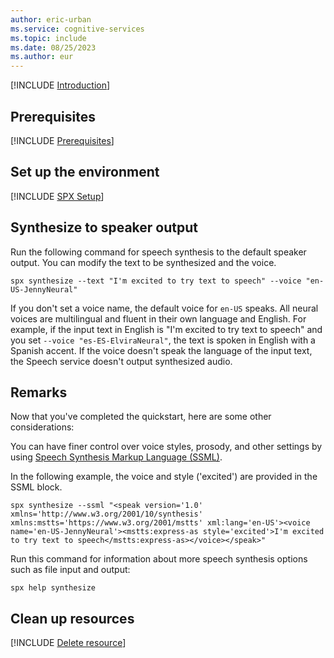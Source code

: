 ```yaml
---
author: eric-urban
ms.service: cognitive-services
ms.topic: include
ms.date: 08/25/2023
ms.author: eur
---
```


[!INCLUDE [Introduction](intro.md)]

## Prerequisites

[!INCLUDE [Prerequisites](../../common/azure-prerequisites.md)]

## Set up the environment

[!INCLUDE [SPX Setup](../../spx-setup-quick.md)]

## Synthesize to speaker output

Run the following command for speech synthesis to the default speaker output. You can modify the text to be synthesized and the voice.

```console
spx synthesize --text "I'm excited to try text to speech" --voice "en-US-JennyNeural"
```

If you don't set a voice name, the default voice for `en-US` speaks. All neural voices are multilingual and fluent in their own language and English. For example, if the input text in English is "I'm excited to try text to speech" and you set `--voice "es-ES-ElviraNeural"`, the text is spoken in English with a Spanish accent. If the voice doesn't speak the language of the input text, the Speech service doesn't output synthesized audio.

## Remarks

Now that you've completed the quickstart, here are some other considerations:

You can have finer control over voice styles, prosody, and other settings by using [Speech Synthesis Markup Language (SSML)](~/articles/ai-services/speech-service/speech-synthesis-markup.md).

In the following example, the voice and style ('excited') are provided in the SSML block. 

```console
spx synthesize --ssml "<speak version='1.0' xmlns='http://www.w3.org/2001/10/synthesis' xmlns:mstts='https://www.w3.org/2001/mstts' xml:lang='en-US'><voice name='en-US-JennyNeural'><mstts:express-as style='excited'>I'm excited to try text to speech</mstts:express-as></voice></speak>"
```

Run this command for information about more speech synthesis options such as file input and output:

```console
spx help synthesize
```

## Clean up resources

[!INCLUDE [Delete resource](../../common/delete-resource.md)]
